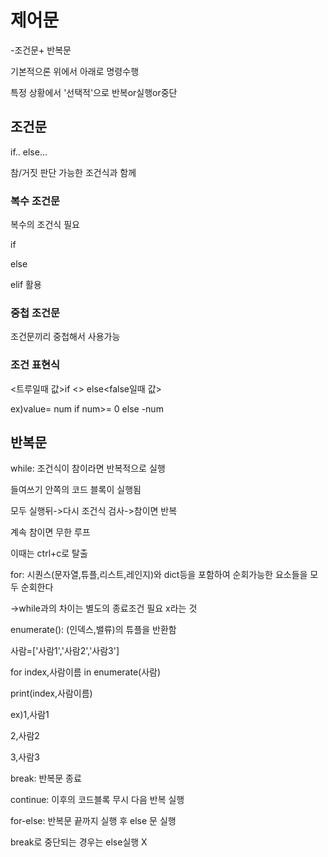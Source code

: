 # 제어문
-조건문+ 반복문

기본적으론 위에서 아래로 명령수행

특정 상황에서 '선택적'으로 반복or실행or중단
## 조건문
if.. else...

참/거짓 판단 가능한 조건식과 함께
### 복수 조건문
복수의 조건식 필요

if

else

elif 활용 
### 중첩 조건문
조건문끼리 중첩해서 사용가능
### 조건 표현식
<트루일때 값>if <> else<false일때 값>

ex)value= num if num>= 0 else -num
## 반복문
while: 조건식이 참이라면 반복적으로 실행

들여쓰기 안쪽의 코드 블록이 실행됨

모두 실행뒤->다시 조건식 검사->참이면 반복

계속 참이면 무한 루프

이때는 ctrl+c로 탈출


for: 시퀀스(문자열,튜플,리스트,레인지)와 dict등을 포함하여 순회가능한 요소들을 모두 순회한다

->while과의 차이는 별도의 종료조건 필요 x라는 것

enumerate(): (인덱스,밸류)의 튜플을 반환함

사람=['사람1','사람2','사람3']

for index,사람이름 in enumerate(사람)

print(index,사람이름)

ex)1,사람1

2,사람2

3,사람3



break: 반복문 종료

continue: 이후의 코드블록 무시
다음 반복 실행

for-else:
반복문 끝까지 실행 후 else 문 실행 

break로 중단되는 경우는 else실행 X

